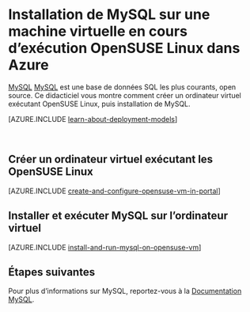 <properties
    pageTitle="Installation de MySQL sur une machine virtuelle de OpenSUSE | Microsoft Azure"
    description="Apprenez à installer MySQL sur une machine VMirtual de Linux OpenSUSE dans Azure."
    services="virtual-machines-linux"
    documentationCenter=""
    authors="cynthn"
    manager="timlt"
    editor=""
    tags="azure-service-management"/>

<tags
    ms.service="virtual-machines-linux"
    ms.workload="infrastructure-services"
    ms.tgt_pltfrm="vm-linux"
    ms.devlang="na"
    ms.topic="article"
    ms.date="07/19/2016"
    ms.author="cynthn"/>

# <a name="install-mysql-on-a-virtual-machine-running-opensuse-linux-in-azure"></a>Installation de MySQL sur une machine virtuelle en cours d’exécution OpenSUSE Linux dans Azure

[MySQL] [ MySQL] est une base de données SQL les plus courants, open source. Ce didacticiel vous montre comment créer un ordinateur virtuel exécutant OpenSUSE Linux, puis installation de MySQL.

[AZURE.INCLUDE [learn-about-deployment-models](../../includes/learn-about-deployment-models-classic-include.md)]


<br>


## <a name="create-a-virtual-machine-running-opensuse-linux"></a>Créer un ordinateur virtuel exécutant les OpenSUSE Linux

[AZURE.INCLUDE [create-and-configure-opensuse-vm-in-portal](../../includes/create-and-configure-opensuse-vm-in-portal.md)]

## <a name="install-and-run-mysql-on-the-virtual-machine"></a>Installer et exécuter MySQL sur l’ordinateur virtuel

[AZURE.INCLUDE [install-and-run-mysql-on-opensuse-vm](../../includes/install-and-run-mysql-on-opensuse-vm.md)]

## <a name="next-steps"></a>Étapes suivantes
Pour plus d’informations sur MySQL, reportez-vous à la [Documentation MySQL][MySQLDocs].

[MySQLDocs]: http://dev.mysql.com/doc/index-topic.html
[MySQL]: http://www.mysql.com

